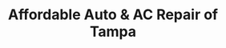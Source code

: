---
title: "Affordable Auto & AC Repair of Tampa"
url: /tampa/affordable-auto-and-ac-repair-of-tampa/
shop: car repair
---